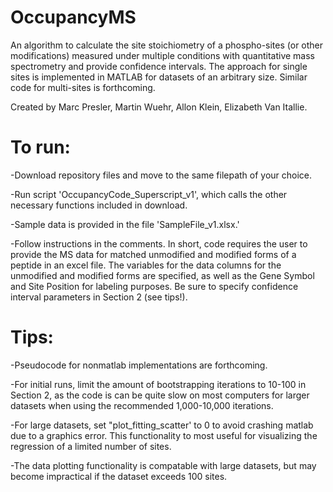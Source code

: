 # OccupancyMS
An algorithm to calculate the site stoichiometry of a phospho-sites (or other modifications) measured under multiple conditions with quantitative mass spectrometry and provide confidence intervals. The approach for single sites is implemented in MATLAB for datasets of an arbitrary size. Similar code for multi-sites is forthcoming. 

Created by Marc Presler, Martin Wuehr, Allon Klein, Elizabeth Van Itallie. 

# To run:
-Download repository files and move to the same filepath of your choice. 

-Run script 'OccupancyCode_Superscript_v1', which calls the other necessary functions included in download. 

-Sample data is provided in the file 'SampleFile_v1.xlsx.'

-Follow instructions in the comments. In short, code requires the user to provide the MS data for matched unmodified and modified forms of a peptide in an excel file. The variables for the data columns for the unmodified and modified forms are specified, as well as the Gene Symbol and Site Position for labeling purposes. Be sure to specify confidence interval parameters in Section 2 (see tips!). 

# Tips:
-Pseudocode for nonmatlab implementations are forthcoming.

-For initial runs, limit the amount of bootstrapping iterations to 10-100 in Section 2, as the code is can be quite slow on most computers for larger datasets when using the recommended 1,000-10,000 iterations.

-For large datasets, set "plot_fitting_scatter' to 0 to avoid crashing matlab due to a graphics error. This functionality to most useful for visualizing the regression of a limited number of sites. 

-The data plotting functionality is compatable with large datasets, but may become impractical if the dataset exceeds 100 sites. 

